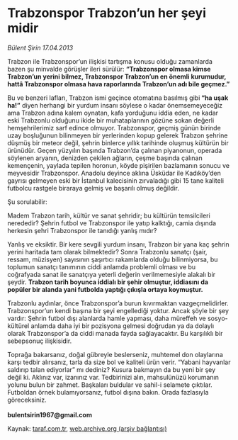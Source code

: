 # Trabzonspor Trabzon’un her şeyi midir

*Bülent Şirin 17.04.2013*

<div class="yazi"><p>Trabzon ile Trabzonspor’un ilişkisi tartışma konusu olduğu zamanlarda bazen şu minvalde görüşler ileri sürülür: <strong>“Trabzonspor olmasa kimse Trabzon’un yerini bilmez, Trabzonspor Trabzon’un en önemli kurumudur, hattâ Trabzonspor olmasa hava raporlarında Trabzon’un adı bile geçmez.”</strong></p>
<p>Bu ve benzeri lafları, Trabzon ismi geçince otomatına basılmış gibi<strong> “ha uşak ha!”</strong> diyen herhangi bir yurdum insanı söylese o kadar önemsemeyeceğiz ama Trabzon adına kalem oynatan, kafa yorduğunu iddia eden, ne kadar eski Trabzonlu olduğunu ikide bir muhataplarının gözüne sokan değerli hemşehrilerimiz sarf edince olmuyor. Trabzonspor, geçmiş günün birinde uzay boşluğunun bilinmeyen bir yerlerinden kopup gelerek Trabzon şehrine düşmüş bir meteor değil, şehrin binlerce yıllık tarihinde oluşmuş kültürün bir ürünüdür. Geçen yüzyılın başında Trabzon’da çalınan piyanonun, operada söylenen aryanın, denizden çekilen ağların, çeşme başında çalınan kemençenin, yaylada tepilen horonun, köyde pişirilen bazlamanın sonucu ve meyvesidir Trabzonspor. Anadolu deyince aklına Üsküdar ile Kadıköy’den gayrısı gelmeyen eski bir İstanbul kalecisinin zırvaladığı gibi 15 tane kaliteli futbolcu rastgele biraraya gelmiş ve başarılı olmuş değildir.</p>
<p>Şu sorulabilir:</p>
<p>Madem Trabzon tarih, kültür ve sanat şehridir; bu kültürün temsilcileri nerededir? Şehrin futbol ve Trabzonspor ile yatıp kalktığı, camia dışında herkesin şehri Trabzonspor ile tanıdığı yanlış mıdır?</p>
<p>Yanlış ve eksiktir. Bir kere sevgili yurdum insanı, Trabzon bir yana kaç şehrin yerini haritada tam olarak bilmektedir? Sonra Trabzonlu sanatçı (şair, ressam, müzisyen) sayısının şaşırtıcı rakamlarda olduğu bilinmiyorsa, bu toplumun sanatçı tanımının ciddi anlamda problemli olması ve bu coğrafyada sanat ile sanatçıya yeterli değerin verilmemesiyle alakalı bir şeydir. <strong>Trabzon tarih boyunca iddialı bir şehir olmuştur, iddiasını da popüler bir alanda yani futbolda yaptığı çıkışla ortaya koymuştur.</strong></p>
<p>Trabzonlu aydınlar, önce Trabzonspor’a burun kıvırmaktan vazgeçmelidirler. Trabzonspor’un kendi başına bir şeyi engellediği yoktur. Ancak şöyle bir şey vardır: Şehrin futbol dışı alanlarda hamle yapması, daha müreffeh ve sosyo-kültürel anlamda daha iyi bir pozisyona gelmesi doğrudan ya da dolaylı olarak Trabzonspor’a da ciddi manada fayda sağlayacaktır. Bu karşılıklı bir sebepsonuç ilişkisidir.</p>
<p>Toprağa bakarsanız, doğal gübreyle beslerseniz, muhtemel don olaylarına karşı tedbir alırsanız, tarla da size bol ve kaliteli ürün verir. “Yabani hayvanlar saldırıp talan ediyorlar” mı dediniz? Kusura bakmayın da bu yeni bir şey değil ki. Aklınız var, izanınız var. Tedbirinizi alın, mahsulünüzü korumanın yolunu bulun bir zahmet. Başkaları buldular ve sahil-i selamete çıktılar. Futboldan örnek bulamıyorsanız, futbol dışına bakın. Orada fazlasıyla göreceksiniz.<br/><br/><strong>bulentsirin1967@gmail.com</strong></p>
</div>

Kaynak: [taraf.com.tr](http://www.taraf.com.tr/bulent-sirin/makale-trabzonspor-trabzon-un-her-seyi-midir.htm), [web.archive.org (arşiv bağlantısı)](http://web.archive.org/web/20131022064458/http://www.taraf.com.tr/bulent-sirin/makale-trabzonspor-trabzon-un-her-seyi-midir.htm)
